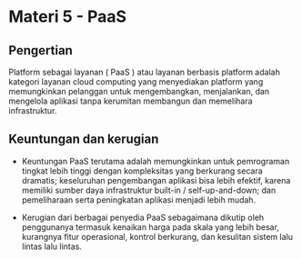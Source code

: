 # Materi 5 - PaaS

## Pengertian

Platform sebagai layanan ( PaaS ) atau layanan berbasis platform adalah kategori layanan cloud computing yang menyediakan platform yang memungkinkan pelanggan untuk mengembangkan, menjalankan, dan mengelola aplikasi tanpa kerumitan membangun dan memelihara infrastruktur.



## Keuntungan dan kerugian

- Keuntungan PaaS terutama adalah memungkinkan untuk pemrograman tingkat lebih tinggi dengan kompleksitas yang berkurang secara dramatis; keseluruhan pengembangan aplikasi bisa lebih efektif, karena memiliki sumber daya infrastruktur built-in / self-up-and-down; dan pemeliharaan serta peningkatan aplikasi menjadi lebih mudah.

- Kerugian dari berbagai penyedia PaaS sebagaimana dikutip oleh penggunanya termasuk kenaikan harga pada skala yang lebih besar, kurangnya fitur operasional, kontrol berkurang, dan kesulitan sistem lalu lintas lalu lintas.
